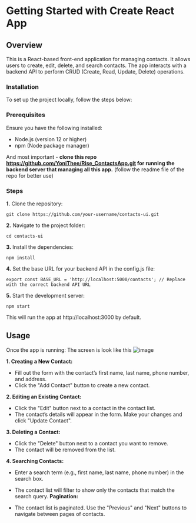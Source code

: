 # Getting Started with Create React App

## Overview
This is a React-based front-end application for managing contacts. It allows users to create, edit, delete, and search contacts. The app interacts with a backend API to perform CRUD (Create, Read, Update, Delete) operations.

### Installation
To set up the project locally, follow the steps below:

### Prerequisites
Ensure you have the following installed:

* Node.js (version 12 or higher)
* npm (Node package manager)

And most important - **clone this repo https://github.com/YoniThee/Rise_ContactsApp.git for running the backend server that managing all this app.** (follow the readme file of the repo for better use)

### Steps
**1.** Clone the repository:
```
git clone https://github.com/your-username/contacts-ui.git
```
**2.** Navigate to the project folder:
```
cd contacts-ui
```
**3.** Install the dependencies:
```
npm install
```
**4.** Set the base URL for your backend API in the config.js file:
```
export const BASE_URL = 'http://localhost:5000/contacts'; // Replace with the correct backend API URL
```
**5.** Start the development server:
```
npm start
```
This will run the app at http://localhost:3000 by default.


## Usage
Once the app is running:
The screen is look like this
![image](https://github.com/user-attachments/assets/2add5857-ed2c-4e1c-890d-8d6b014e5c7d)

**1. Creating a New Contact:**

* Fill out the form with the contact’s first name, last name, phone number, and address.
* Click the "Add Contact" button to create a new contact.

**2. Editing an Existing Contact:**

* Click the "Edit" button next to a contact in the contact list.
* The contact’s details will appear in the form. Make your changes and click "Update Contact".

**3. Deleting a Contact:**

* Click the "Delete" button next to a contact you want to remove.
* The contact will be removed from the list.

**4. Searching Contacts:**

* Enter a search term (e.g., first name, last name, phone number) in the search box.
* The contact list will filter to show only the contacts that match the search query.
**Pagination:**

* The contact list is paginated. Use the "Previous" and "Next" buttons to navigate between pages of contacts.

